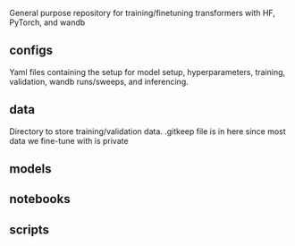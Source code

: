 General purpose repository for training/finetuning transformers with HF, PyTorch, and wandb

## configs ## 
Yaml files containing the setup for model setup, hyperparameters, training, validation, wandb runs/sweeps, and inferencing.

## data ## 
Directory to store training/validation data. .gitkeep file is in here since most data we fine-tune with is private

## models ## 

## notebooks ## 

## scripts ## 

